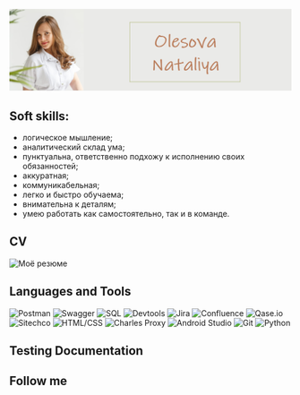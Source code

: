 ![Header](https://github.com/Olesova-Natali/Olesova-Natali/blob/main/assets/%D0%BC%D0%B0%D0%BC%D0%B0.png)

## Soft skills:
- логическое мышление;
- аналитический склад ума;
- пунктуальна, ответственно подхожу к исполнению своих обязанностей;
- аккуратная;
- коммуникабельная;
- легко и быстро обучаема;
- внимательна к деталям;
- умею работать как самостоятельно, так и в команде.

## CV
![Моё резюме](https://hh.ru/applicant/resumes/view?resume=0f8c5d76ff0608960f0039ed1f4e6b30646665)

## Languages and Tools
![Postman](https://img.shields.io/badge/-Postman-EBEBE9?style=for-the-badge&logo=postman)
![Swagger](https://img.shields.io/badge/-Swagger-EBEBE9?style=for-the-badge&logo=Swagger)
![SQL](https://img.shields.io/badge/-SQL-EBEBE9?style=for-the-badge&logo=postgreSQL)
![Devtools](https://img.shields.io/badge/-Devtools-EBEBE9?style=for-the-badge&logo=googlechrome)
![Jira](https://img.shields.io/badge/-Jira-EBEBE9?style=for-the-badge&logo=Jira&logoColor=1C9DEB)
![Confluence](https://img.shields.io/badge/-Confluence-EBEBE9?style=for-the-badge&logo=Confluence&logoColor=1C9DEB)
![Qase.io](https://img.shields.io/badge/-Qase.io-EBEBE9?style=for-the-badge&logo=Qase)
![Sitechco](https://img.shields.io/badge/-Sitechco-EBEBE9?style=for-the-badge&logo=Sitechco)
![HTML/CSS](https://img.shields.io/badge/-HTML/CSSS-EBEBE9?style=for-the-badge&logo=CSS)
![Charles Proxy](https://img.shields.io/badge/-Charles_Proxy-EBEBE9?style=for-the-badge&logo=CharlesProxy)
![Android Studio](https://img.shields.io/badge/-Android_Studio-EBEBE9?style=for-the-badge&logo=AndroidStudio)
![Git](https://img.shields.io/badge/-Git-EBEBE9?style=for-the-badge&logo=Git)
![Python](https://img.shields.io/badge/-Python-EBEBE9?style=for-the-badge&logo=Python)

## Testing Documentation


## Follow me
